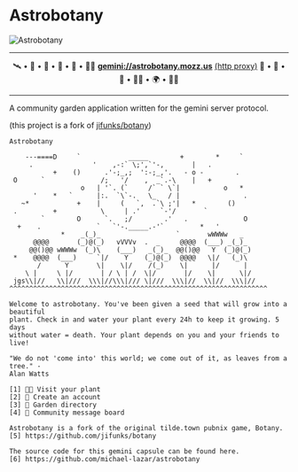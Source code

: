 # Astrobotany

![Astrobotany](https://github.com/michael-lazar/astrobotany/workflows/Astrobotany/badge.svg)

---

<p align="center">
    🛰️ • 🌷 • 🐝 • 🚀 • 🌵 • 👩‍🚀
    <strong><a href="gemini://astrobotany.mozz.us">gemini://astrobotany.mozz.us</a></strong>
    <a href="https://portal.mozz.us/gemini/astrobotany.mozz.us/">(http proxy)</a>
    🥕 • 🔭 • 🌺 • 👩‍🔬 • 🌍 • 👨‍🌾
</p>

---

A community garden application written for the gemini server protocol.

(this project is a fork of [jifunks/botany](https://github.com/jifunks/botany))

```
Astrobotany

    ---====D     `            _____        +        *     `
     .               '    ,-:` \;',`'-,       |   .
           +    ()      .'-;_,;  ':-;_,'.   - o -        .
 O      `              /;   '/    ,  _`.-\    |   +
                  o   | '`. (`     /` ` \`|           o   *
      '    *   `      |:.  `\`-.   \_   / |                .
   ~*            +    |     (   `,  .`\ ;'|   *        ()
 .         +           \     | .'     `-'/       `
        `        O      `.   ;/        .'   .              O
  +    .              `   `'-._____.-'`         *   '
             *    _(_)_                   `       wWWWw   _
      @@@@       (_)@(_)   vVVVv  .  _     @@@@  (___) _(_)_
     @@()@@ wWWWw  (_)\    (___)   _(_)_  @@()@@   Y  (_)@(_)
 *    @@@@  (___)     `|/    Y    (_)@(_)  @@@@   \|/   (_)\
       /      Y       \|    \|/    /(_)    \|      |/      |
    \ |     \ |/       | / \ | /  \|/       |/    \|      \|/
 jgs\\|//   \\|///  \\\|//\\\|/// \|///  \\\|//  \\|//  \\\|//
^^^^^^^^^^^^^^^^^^^^^^^^^^^^^^^^^^^^^^^^^^^^^^^^^^^^^^^^^^^^^^^^^

Welcome to astrobotany. You've been given a seed that will grow into a beautiful
plant. Check in and water your plant every 24h to keep it growing. 5 days
without water = death. Your plant depends on you and your friends to live!

"We do not 'come into' this world; we come out of it, as leaves from a tree." -
Alan Watts

[1] 👩‍🌾 Visit your plant
[2] 🌱 Create an account
[3] 📒 Garden directory
[4] 📌 Community message board

Astrobotany is a fork of the original tilde.town pubnix game, Botany.
[5] https://github.com/jifunks/botany

The source code for this gemini capsule can be found here.
[6] https://github.com/michael-lazar/astrobotany
```
